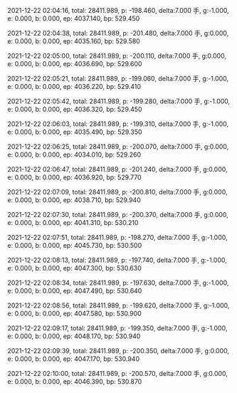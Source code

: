 2021-12-22 02:04:16, total: 28411.989, p: -198.460, delta:7.000 手, g:-1.000, e: 0.000, b: 0.000, ep: 4037.140, bp: 529.450

2021-12-22 02:04:38, total: 28411.989, p: -201.480, delta:7.000 手, g:0.000, e: 0.000, b: 0.000, ep: 4035.160, bp: 529.580

2021-12-22 02:05:00, total: 28411.989, p: -200.110, delta:7.000 手, g:0.000, e: 0.000, b: 0.000, ep: 4036.690, bp: 529.600

2021-12-22 02:05:21, total: 28411.989, p: -199.060, delta:7.000 手, g:-1.000, e: 0.000, b: 0.000, ep: 4036.220, bp: 529.410

2021-12-22 02:05:42, total: 28411.989, p: -199.280, delta:7.000 手, g:-1.000, e: 0.000, b: 0.000, ep: 4036.320, bp: 529.450

2021-12-22 02:06:03, total: 28411.989, p: -199.310, delta:7.000 手, g:-1.000, e: 0.000, b: 0.000, ep: 4035.490, bp: 529.350

2021-12-22 02:06:25, total: 28411.989, p: -200.070, delta:7.000 手, g:0.000, e: 0.000, b: 0.000, ep: 4034.010, bp: 529.260

2021-12-22 02:06:47, total: 28411.989, p: -201.240, delta:7.000 手, g:0.000, e: 0.000, b: 0.000, ep: 4036.920, bp: 529.770

2021-12-22 02:07:09, total: 28411.989, p: -200.810, delta:7.000 手, g:0.000, e: 0.000, b: 0.000, ep: 4038.710, bp: 529.940

2021-12-22 02:07:30, total: 28411.989, p: -200.370, delta:7.000 手, g:0.000, e: 0.000, b: 0.000, ep: 4041.310, bp: 530.210

2021-12-22 02:07:51, total: 28411.989, p: -198.270, delta:7.000 手, g:-1.000, e: 0.000, b: 0.000, ep: 4045.730, bp: 530.500

2021-12-22 02:08:13, total: 28411.989, p: -197.740, delta:7.000 手, g:-1.000, e: 0.000, b: 0.000, ep: 4047.300, bp: 530.630

2021-12-22 02:08:34, total: 28411.989, p: -197.630, delta:7.000 手, g:-1.000, e: 0.000, b: 0.000, ep: 4047.490, bp: 530.640

2021-12-22 02:08:56, total: 28411.989, p: -199.620, delta:7.000 手, g:-1.000, e: 0.000, b: 0.000, ep: 4047.580, bp: 530.900

2021-12-22 02:09:17, total: 28411.989, p: -199.350, delta:7.000 手, g:-1.000, e: 0.000, b: 0.000, ep: 4048.170, bp: 530.940

2021-12-22 02:09:39, total: 28411.989, p: -200.350, delta:7.000 手, g:0.000, e: 0.000, b: 0.000, ep: 4047.170, bp: 530.940

2021-12-22 02:10:00, total: 28411.989, p: -200.570, delta:7.000 手, g:0.000, e: 0.000, b: 0.000, ep: 4046.390, bp: 530.870